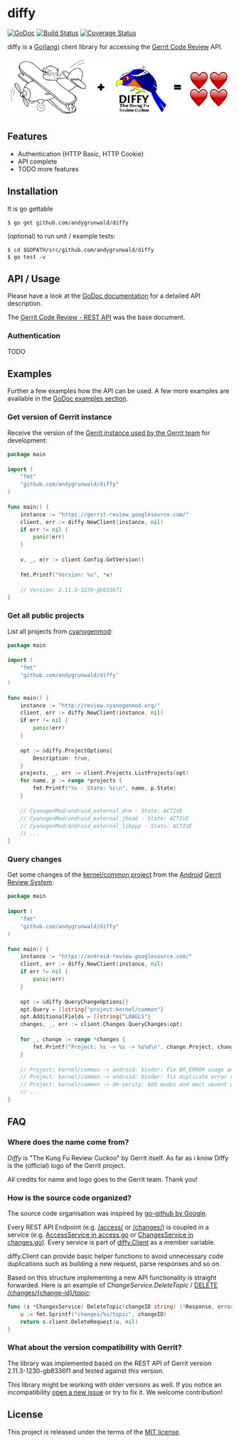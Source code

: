 # diffy

[![GoDoc](https://godoc.org/github.com/andygrunwald/diffy?status.svg)](https://godoc.org/github.com/andygrunwald/diffy)
[![Build Status](https://travis-ci.org/andygrunwald/diffy.svg?branch=master)](https://travis-ci.org/andygrunwald/diffy)
[![Coverage Status](https://coveralls.io/repos/andygrunwald/diffy/badge.svg?branch=master&service=github)](https://coveralls.io/github/andygrunwald/diffy?branch=master)

diffy is a [Go(lang)](https://golang.org/) client library for accessing the [Gerrit Code Review](https://www.gerritcodereview.com/) API.

![Diffy - Go(lang) client/library for Gerrit Code Review](./img/diffy.png "Diffy - Go(lang) client/library for Gerrit Code Review")

## Features

* Authentication (HTTP Basic, HTTP Cookie)
* API complete
* TODO more features

## Installation

It is go gettable

    $ go get github.com/andygrunwald/diffy

(optional) to run unit / example tests:

    $ cd $GOPATH/src/github.com/andygrunwald/diffy
    $ go test -v

## API / Usage

Please have a look at the [GoDoc documentation](https://godoc.org/github.com/andygrunwald/diffy) for a detailed API description.

The [Gerrit Code Review - REST API](https://gerrit-review.googlesource.com/Documentation/rest-api.html) was the base document.

### Authentication

TODO

## Examples

Further a few examples how the API can be used.
A few more examples are available in the [GoDoc examples section](https://godoc.org/github.com/andygrunwald/diffy#pkg-examples).

### Get version of Gerrit instance

Receive the version of the [Gerrit instance used by the Gerrit team](https://gerrit-review.googlesource.com/) for development:

```go
package main

import (
	"fmt"
	"github.com/andygrunwald/diffy"
)

func main() {
	instance := "https://gerrit-review.googlesource.com/"
	client, err := diffy.NewClient(instance, nil)
	if err != nil {
		panic(err)
	}

	v, _, err := client.Config.GetVersion()

	fmt.Printf("Version: %s", *v)

	// Version: 2.11.3-1230-gb8336f1
}
```

### Get all public projects

List all projects from [cyanogenmod](http://review.cyanogenmod.org/):

```go
package main

import (
	"fmt"
	"github.com/andygrunwald/diffy"
)

func main() {
	instance := "http://review.cyanogenmod.org/"
	client, err := diffy.NewClient(instance, nil)
	if err != nil {
		panic(err)
	}

	opt := &diffy.ProjectOptions{
		Description: true,
	}
	projects, _, err := client.Projects.ListProjects(opt)
	for name, p := range *projects {
		fmt.Printf("%s - State: %s\n", name, p.State)
	}

	// CyanogenMod/android_external_drm - State: ACTIVE
	// CyanogenMod/android_external_jhead - State: ACTIVE
	// CyanogenMod/android_external_libppp - State: ACTIVE
	// ...
}
```

### Query changes

Get some changes of the [kernel/common project](https://android-review.googlesource.com/#/q/project:kernel/common) from the [Android](http://source.android.com/) [Gerrit Review System](https://android-review.googlesource.com/).

```go
package main

import (
	"fmt"
	"github.com/andygrunwald/diffy"
)

func main() {
	instance := "https://android-review.googlesource.com/"
	client, err := diffy.NewClient(instance, nil)
	if err != nil {
		panic(err)
	}

	opt := &diffy.QueryChangeOptions{}
	opt.Query = []string{"project:kernel/common"}
	opt.AdditionalFields = []string{"LABELS"}
	changes, _, err := client.Changes.QueryChanges(opt)

	for _, change := range *changes {
		fmt.Printf("Project: %s -> %s -> %s%d\n", change.Project, change.Subject, instance, change.Number)
	}

	// Project: kernel/common -> android: binder: Fix BR_ERROR usage and change LSM denials to use it. -> https://android-review.googlesource.com/150839
	// Project: kernel/common -> android: binder: fix duplicate error return. -> https://android-review.googlesource.com/155031
	// Project: kernel/common -> dm-verity: Add modes and emit uevent on corrupted blocks -> https://android-review.googlesource.com/169572
	// ...
}
```

## FAQ

### Where does the name come from?

*Diffy* is "The Kung Fu Review Cuckoo" by Gerrit itself.
As far as i know Diffy is the (official) logo of the Gerrit project.

All credits for name and logo goes to the Gerrit team.
Thank you!

### How is the source code organized?

The source code organisation was inspired by [go-github by Google](https://github.com/google/go-github).

Every REST API Endpoint (e.g. [/access/](https://gerrit-review.googlesource.com/Documentation/rest-api-access.html) or [/changes/](https://gerrit-review.googlesource.com/Documentation/rest-api-changes.html)) is coupled in a service (e.g. [AccessService in access.go](./access.go) or [ChangesService in changes.go](./changes.go)).
Every service is part of [diffy.Client](./diffy.go) as a member variable.

diffy.Client can provide basic helper functions to avoid unnecessary code duplications such as building a new request, parse responses and so on.

Based on this structure implementing a new API functionality is straight forwarded. Here is an example of *ChangeService.DeleteTopic* / [DELETE /changes/{change-id}/topic](https://gerrit-review.googlesource.com/Documentation/rest-api-changes.html#delete-topic):

```go
func (s *ChangesService) DeleteTopic(changeID string) (*Response, error) {
	u := fmt.Sprintf("changes/%s/topic", changeID)
	return s.client.DeleteRequest(u, nil)
}
```

### What about the version compatibility with Gerrit?

The library was implemented based on the REST API of Gerrit version 2.11.3-1230-gb8336f1 and tested against this version.

This library might be working with older versions as well.
If you notice an incompatibility [open a new issue](https://github.com/andygrunwald/diffy/issues/new) or try to fix it.
We welcome contribution!

## License

This project is released under the terms of the [MIT license](http://en.wikipedia.org/wiki/MIT_License).


